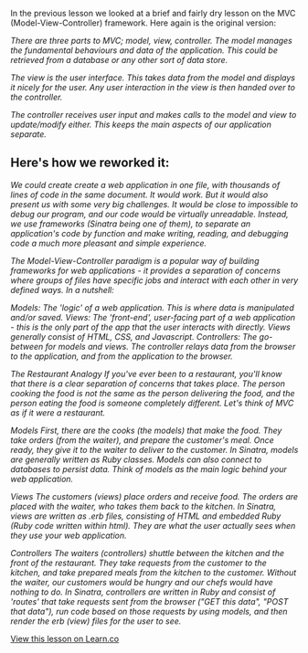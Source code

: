 In the previous lesson we looked at a brief and fairly dry lesson on the MVC (Model-View-Controller) framework. Here again is the original version: 

*There are three parts to MVC; model, view, controller. The model manages the fundamental behaviours and data of the application. This could be retrieved from a database or any other sort of data store.*

*The view is the user interface. This takes data from the model and displays it nicely for the user. Any user interaction in the view is then handed over to the controller.*

*The controller receives user input and makes calls to the model and view to update/modify either. This keeps the main aspects of our application separate.*

## Here's how we reworked it: 

*We could create create a web application in one file, with thousands of lines of code in the same document. It would work. But it would also present us with some very big challenges. It would be close to impossible to debug our program, and our code would be virtually unreadable.
Instead, we use frameworks (Sinatra being one of them), to separate an application's code by function and make writing, reading, and debugging code a much more pleasant and simple experience.*

*The Model-View-Controller paradigm is a popular way of building frameworks for web applications - it provides a separation of concerns where groups of files have specific jobs and interact with each other in very defined ways. In a nutshell:*

*Models: The 'logic' of a web application. This is where data is manipulated and/or saved.*
*Views: The 'front-end', user-facing part of a web application - this is the only part of the app that the user interacts with directly. Views generally consist of HTML, CSS, and Javascript.*
*Controllers: The go-between for models and views. The controller relays data from the browser to the application, and from the application to the browser.*

*The Restaurant Analogy*
*If you've ever been to a restaurant, you'll know that there is a clear separation of concerns that takes place. The person cooking the food is not the same as the person delivering the food, and the person eating the food is someone completely different. Let's think of MVC as if it were a restaurant.*

*Models*
*First, there are the cooks (the models) that make the food. They take orders (from the waiter), and prepare the customer's meal. Once ready, they give it to the waiter to deliver to the customer.
In Sinatra, models are generally written as Ruby classes. Models can also connect to databases to persist data. Think of models as the main logic behind your web application.*

*Views*
*The customers (views) place orders and receive food. The orders are placed with the waiter, who takes them back to the kitchen.
In Sinatra, views are written as .erb files, consisting of HTML and embedded Ruby (Ruby code written within html). They are what the user actually sees when they use your web application.*

*Controllers*
*The waiters (controllers) shuttle between the kitchen and the front of the restaurant. They take requests from the customer to the kitchen, and take prepared meals from the kitchen to the customer. Without the waiter, our customers would be hungry and our chefs would have nothing to do.
In Sinatra, controllers are written in Ruby and consist of 'routes' that take requests sent from the browser ("GET this data", "POST that data"), run code based on those requests by using models, and then render the erb (view) files for the user to see.*



<a href='https://learn.co/lessons/example-improving-our-not-so-great-body' data-visibility='hidden'>View this lesson on Learn.co</a>
